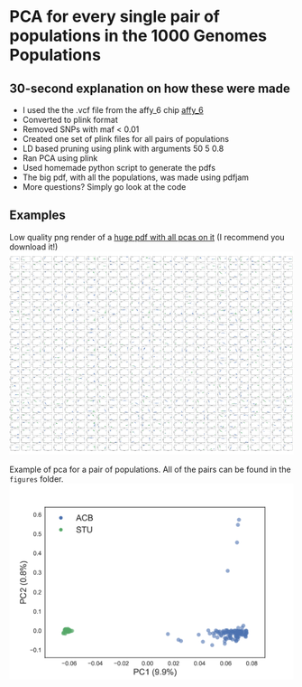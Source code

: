 # PCA for every single pair of populations in the 1000 Genomes Populations

## 30-second explanation on how these were made

* I used the the .vcf file from the affy_6 chip [affy_6](ftp://ftp.1000genomes.ebi.ac.uk/vol1/ftp/release/20130502/supporting/hd_genotype_chip/ALL.wgs.nhgri_coriell_affy_6.20140825.genotypes_has_ped.vcf.gz)
* Converted to plink format
* Removed SNPs with maf < 0.01
* Created one set of plink files for all pairs of populations
* LD based pruning using plink with arguments 50 5 0.8
* Ran PCA using plink
* Used homemade python script to generate the pdfs
* The big pdf, with all the populations, was made using pdfjam
* More questions? Simply go look at the code

## Examples 
Low quality png render of a [huge pdf with all pcas on it](results/all_pairwise_pca.pdf) (I recommend you download it!)
![all pca png](results/all_pairwise_pca.png)

Example of pca for a pair of populations. All of the pairs can be found in the `figures` folder. 
![demo pair pop pca](results/demo_pca.png)


